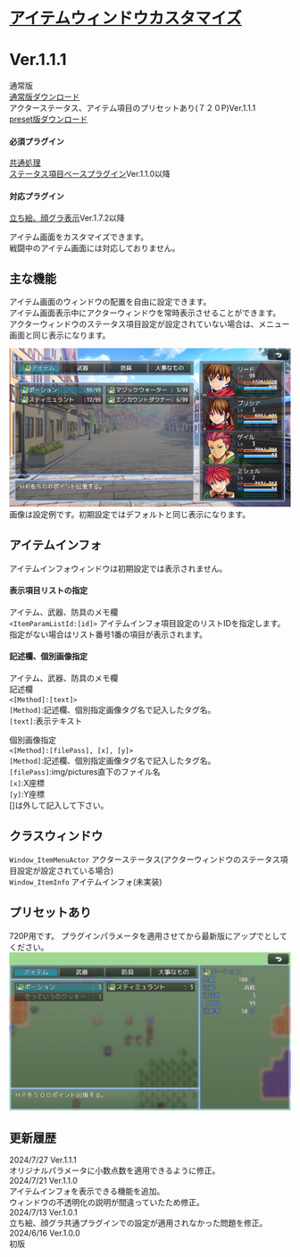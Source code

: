 # [アイテムウィンドウカスタマイズ](https://raw.githubusercontent.com/nuun888/MZ/master/NUUN_ItemWindowEx.js)
# Ver.1.1.1
通常版  
[通常版ダウンロード](https://raw.githubusercontent.com/nuun888/MZ/master/NUUN_ItemWindowEx.js)  
アクターステータス、アイテム項目のプリセットあり(７２０P)Ver.1.1.1  
[preset版ダウンロード](https://raw.githubusercontent.com/nuun888/MZ/master/pre/NUUN_ItemWindowEx.js)  
#### 必須プラグイン
[共通処理](https://github.com/nuun888/MZ/blob/master/README/Base.md)  
[ステータス項目ベースプラグイン](https://github.com/nuun888/MZ/blob/master/README/NUUN_MenuParamListBase.md)Ver.1.1.0以降  
#### 対応プラグイン
[立ち絵、顔グラ表示](https://github.com/nuun888/MZ/blob/master/README/ActorPicture.md)Ver.1.7.2以降  

アイテム画面をカスタマイズできます。  
戦闘中のアイテム画面には対応しておりません。 

## 主な機能
アイテム画面のウィンドウの配置を自由に設定できます。  
アイテム画面表示中にアクターウィンドウを常時表示させることができます。  
アクターウィンドウのステータス項目設定が設定されていない場合は、メニュー画面と同じ表示になります。  

![画像](img/ItemWindowEx1.png)  
画像は設定例です。初期設定ではデフォルトと同じ表示になります。  

## アイテムインフォ
アイテムインフォウィンドウは初期設定では表示されません。  
#### 表示項目リストの指定
アイテム、武器、防具のメモ欄  
`<ItemParamListId:[id]>` アイテムインフォ項目設定のリストIDを指定します。指定がない場合はリスト番号1番の項目が表示されます。  

#### 記述欄、個別画像指定
アイテム、武器、防具のメモ欄  
記述欄  
`<[Method]:[text]>`  
`[Method]`:記述欄、個別指定画像タグ名で記入したタグ名。  
`[text]`:表示テキスト  

個別画像指定  
`<[Method]:[filePass], [x], [y]>`  
`[Method]`:記述欄、個別指定画像タグ名で記入したタグ名。  
`[filePass]`:img/pictures直下のファイル名  
`[x]`:X座標  
`[y]`:Y座標  
[]は外して記入して下さい。  

## クラスウィンドウ
`Window_ItemMenuActor` アクターステータス(アクターウィンドウのステータス項目設定が設定されている場合)  
`Window_ItemInfo` アイテムインフォ(未実装)  

## プリセットあり
720P用です。
プラグインパラメータを適用させてから最新版にアップでとしてください。  
![画像](img/ItemWindowEx_pre.png)  

## 更新履歴
2024/7/27 Ver.1.1.1  
オリジナルパラメータに小数点数を適用できるように修正。  
2024/7/21 Ver.1.1.0  
アイテムインフォを表示できる機能を追加。  
ウィンドウの不透明化の説明が間違っていたため修正。  
2024/7/13 Ver.1.0.1  
立ち絵、顔グラ共通プラグインでの設定が適用されなかった問題を修正。  
2024/6/16 Ver.1.0.0    
初版  

